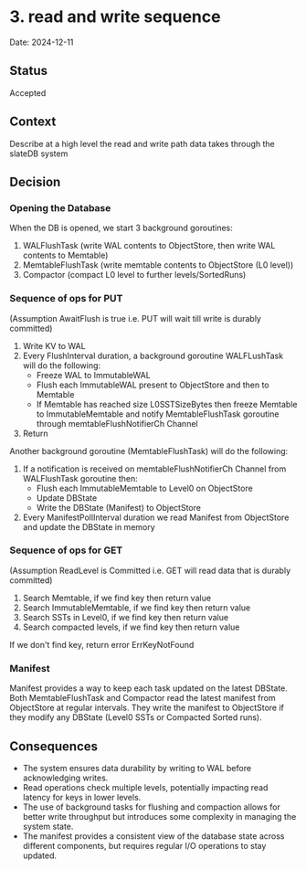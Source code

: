 # 3. read and write sequence

Date: 2024-12-11

## Status

Accepted

## Context

Describe at a high level the read and write path data takes through the slateDB system

## Decision

### Opening the Database
When the DB is opened, we start 3 background goroutines:
1. WALFlushTask (write WAL contents to ObjectStore, then write WAL contents to Memtable)
2. MemtableFlushTask (write memtable contents to ObjectStore (L0 level))
3. Compactor (compact L0 level to further levels/SortedRuns)

### Sequence of ops for PUT
(Assumption AwaitFlush is true i.e. PUT will wait till write is durably committed)

1. Write KV to WAL
2. Every FlushInterval duration, a background goroutine WALFLushTask will do the following:
    - Freeze WAL to ImmutableWAL
    - Flush each ImmutableWAL present to ObjectStore and then to Memtable
    - If Memtable has reached size L0SSTSizeBytes then freeze Memtable to ImmutableMemtable and notify MemtableFlushTask goroutine through memtableFlushNotifierCh Channel
3. Return

Another background goroutine (MemtableFlushTask) will do the following:
1. If a notification is received on memtableFlushNotifierCh Channel from WALFlushTask goroutine then:
    - Flush each ImmutableMemtable to Level0 on ObjectStore
    - Update DBState
    - Write the DBState (Manifest) to ObjectStore
2. Every ManifestPollInterval duration we read Manifest from ObjectStore and update the DBState in memory

### Sequence of ops for GET
(Assumption ReadLevel is Committed i.e. GET will read data that is durably committed)

1. Search Memtable, if we find key then return value
2. Search ImmutableMemtable, if we find key then return value
3. Search SSTs in Level0, if we find key then return value
4. Search compacted levels, if we find key then return value

If we don't find key, return error ErrKeyNotFound

### Manifest
Manifest provides a way to keep each task updated on the latest DBState. Both MemtableFlushTask and Compactor read the
latest manifest from ObjectStore at regular intervals. They write the manifest to ObjectStore if they modify any
DBState (Level0 SSTs or Compacted Sorted runs).

## Consequences

- The system ensures data durability by writing to WAL before acknowledging writes.
- Read operations check multiple levels, potentially impacting read latency for keys in lower levels.
- The use of background tasks for flushing and compaction allows for better write throughput but introduces some complexity in managing the system state.
- The manifest provides a consistent view of the database state across different components, but requires regular I/O operations to stay updated.
